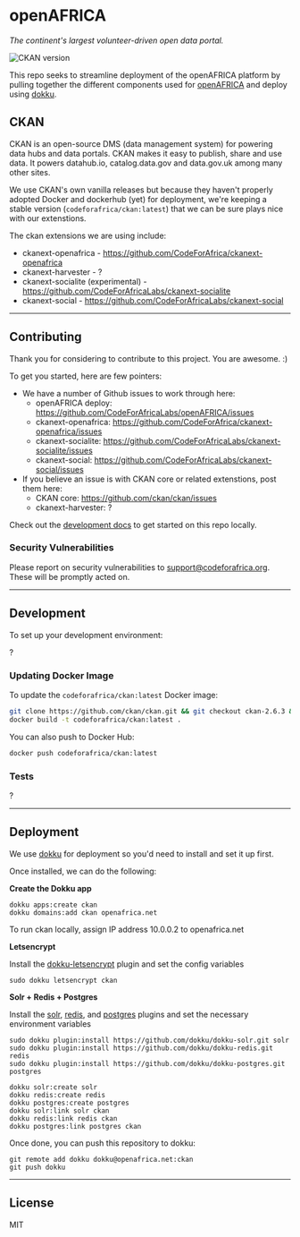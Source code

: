 # openAFRICA
*The continent's largest volunteer-driven open data portal.*

![CKAN version](https://img.shields.io/badge/CKAN-v2.6.3-brightgreen.svg)

This repo seeks to streamline deployment of the openAFRICA platform by pulling together the different components used for [openAFRICA](https://openafrica.net/) and deploy using [dokku](http://dokku.viewdocs.io/dokku/).

## CKAN

CKAN is an open-source DMS (data management system) for powering data hubs and data portals. CKAN makes it easy to publish, share and use data. It powers datahub.io, catalog.data.gov and data.gov.uk among many other sites.

We use CKAN's own vanilla releases but because they haven't properly adopted Docker and dockerhub (yet) for deployment, we're keeping a stable version (`codeforafrica/ckan:latest`) that we can be sure plays nice with our extenstions.

The ckan extensions we are using include:

- ckanext-openafrica - https://github.com/CodeForAfrica/ckanext-openafrica
- ckanext-harvester - ?
- ckanext-socialite (experimental) - https://github.com/CodeForAfricaLabs/ckanext-socialite
- ckanext-social - https://github.com/CodeForAfricaLabs/ckanext-social


---

## Contributing

Thank you for considering to contribute to this project. You are awesome. :)

To get you started, here are few pointers:

- We have a number of Github issues to work through here:
  - openAFRICA deploy: https://github.com/CodeForAfricaLabs/openAFRICA/issues
  - ckanext-openafrica: https://github.com/CodeForAfrica/ckanext-openafrica/issues
  - ckanext-socialite: https://github.com/CodeForAfricaLabs/ckanext-socialite/issues
  - ckanext-social: https://github.com/CodeForAfricaLabs/ckanext-social/issues
- If you believe an issue is with CKAN core or related extenstions, post them here:
  - CKAN core: https://github.com/ckan/ckan/issues
  - ckanext-harvester: ?

Check out the [development docs](#development) to get started on this repo locally.


### Security Vulnerabilities

Please report on security vulnerabilities to support@codeforafrica.org. These will be promptly acted on.

---

## Development

<!-- We should make a docker-compose.yml for this. -->

To set up your development environment:

?


### Updating Docker Image

To update the `codeforafrica/ckan:latest` Docker image:
```sh
git clone https://github.com/ckan/ckan.git && git checkout ckan-2.6.3 && cd ckan
docker build -t codeforafrica/ckan:latest .
```

You can also push to Docker Hub:
```sh
docker push codeforafrica/ckan:latest
```


### Tests

?

---

## Deployment

We use [dokku](http://dokku.viewdocs.io/dokku/) for deployment so you'd need to install and set it up first.

Once installed, we can do the following:

**Create the Dokku app**

``` 
dokku apps:create ckan
dokku domains:add ckan openafrica.net
```

To run ckan locally, assign IP address 10.0.0.2 to openafrica.net

**Letsencrypt**

Install the [dokku-letsencrypt](https://github.com/dokku/dokku-letsencrypt) plugin and set the config variables

```
sudo dokku letsencrypt ckan
```

**Solr + Redis + Postgres**

Install the [solr](https://github.com/dokku/dokku-solr), [redis](https://github.com/dokku/dokku-redis), and [postgres](https://github.com/dokku/dokku-postgres) plugins and set the necessary environment variables

```
sudo dokku plugin:install https://github.com/dokku/dokku-solr.git solr
sudo dokku plugin:install https://github.com/dokku/dokku-redis.git redis
sudo dokku plugin:install https://github.com/dokku/dokku-postgres.git postgres

dokku solr:create solr
dokku redis:create redis
dokku postgres:create postgres
dokku solr:link solr ckan
dokku redis:link redis ckan
dokku postgres:link postgres ckan
```

Once done, you can push this repository to dokku:

```
git remote add dokku dokku@openafrica.net:ckan
git push dokku
```

---

## License

MIT
